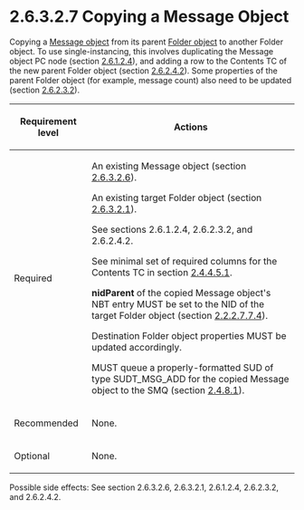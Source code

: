 <html dir="LTR" xmlns:mshelp="http://msdn.microsoft.com/mshelp" xmlns:ddue="http://ddue.schemas.microsoft.com/authoring/2003/5" xmlns:xlink="http://www.w3.org/1999/xlink" xmlns:tool="http://www.microsoft.com/tooltip">
    <head>
        <meta http-equiv="Content-Type" content="text/html; CHARSET=utf-8"></meta>
        <meta name="save" content="history"></meta>
        <title>2.6.3.2.7 Copying a Message Object</title>
        <xml>
            <mshelp:toctitle title="2.6.3.2.7 Copying a Message Object"></mshelp:toctitle>
            <mshelp:rltitle title="[MS-PST]: Copying a Message Object"></mshelp:rltitle>
            <mshelp:keyword index="A" term="f4d3acbb-413d-49b2-a58b-fe152fe0062b"></mshelp:keyword>
            <mshelp:attr name="DCSext.ContentType" value="open specification"></mshelp:attr>
            <mshelp:attr name="AssetID" value="f4d3acbb-413d-49b2-a58b-fe152fe0062b"></mshelp:attr>
            <mshelp:attr name="TopicType" value="kbRef"></mshelp:attr>
            <mshelp:attr name="DCSext.Title" value="[MS-PST]: Copying a Message Object" />
        </xml>
    </head>
    <body>
        <div id="header">
            <h1 class="heading">2.6.3.2.7 Copying a Message Object</h1>
        </div>
        <div id="mainSection">
            <div id="mainBody">
                <div id="allHistory" class="saveHistory"></div>
                <div id="sectionSection0" class="section" name="collapseableSection">
                    

<p>Copying a <a href="08220cc9-69b1-4072-a2e7-2a0ff201d505.md#gt_b6c15d0c-d992-421d-ba96-99d3b63894cf">Message
object</a> from its parent <a href="08220cc9-69b1-4072-a2e7-2a0ff201d505.md#gt_0682daa7-c1b8-419b-8a32-6048833d0b72">Folder
object</a> to another Folder object. To use single-instancing, this involves
duplicating the Message object PC node (section <a href="9daacaf8-19b2-44ca-ba66-a6ce17cebbf4.md">2.6.1.2.4</a>), and adding a
row to the Contents TC of the new parent Folder object (section <a href="1a94f596-d840-4f66-824e-af1024fb6944.md">2.6.2.4.2</a>). Some properties
of the parent Folder object (for example, message count) also need to be
updated (section <a href="06096284-9b6a-41ea-8bf2-6615bee0752e.md">2.6.2.3.2</a>).</p>

<table>
 <thead>
  <tr>
   <th>
   <p>Requirement level</p>
   </th>
   <th>
   <p><b><span>Actions</span></b></p>
   </th>
  </tr>
 </thead>
 <tr>
  <td>
  <p>Required</p>
  </td>
  <td>
  <p>An existing Message object (section <a href="eaab9353-53fe-448f-a32f-d45afd3c4b5d.md">2.6.3.2.6</a>).</p>
  <p>An existing target Folder object (section <a href="a5c8bcf8-706d-4db2-afc4-1f5cb239dc63.md">2.6.3.2.1</a>).</p>
  <p>See sections 2.6.1.2.4, 2.6.2.3.2, and 2.6.2.4.2.</p>
  <p>See minimal set of required columns for the Contents
  TC in section <a href="f58e1ea9-b592-408d-b89e-53fd4cd6024b.md">2.4.4.5.1</a>.</p>
  <p><b>nidParent</b> of the copied Message object's NBT
  entry MUST be set to the NID of the target Folder object (section <a href="28fb2116-0998-4485-9844-9711b95603ba.md">2.2.2.7.7.4</a>).</p>
  <p>Destination Folder object properties MUST be updated
  accordingly.</p>
  <p>MUST queue a properly-formatted SUD of type
  SUDT_MSG_ADD for the copied Message object to the SMQ (section <a href="feced5b5-714b-47e1-8ca0-a8aae53c2fe4.md">2.4.8.1</a>).</p>
  </td>
 </tr>
 <tr>
  <td>
  <p>Recommended</p>
  </td>
  <td>
  <p>None.</p>
  </td>
 </tr>
 <tr>
  <td>
  <p>Optional</p>
  </td>
  <td>
  <p>None.</p>
  </td>
 </tr>
</table>

<p>Possible side effects: See section 2.6.3.2.6, 2.6.3.2.1,
2.6.1.2.4, 2.6.2.3.2, and 2.6.2.4.2.</p>
                </div>
            </div>
        </div>
    </body>
</html>